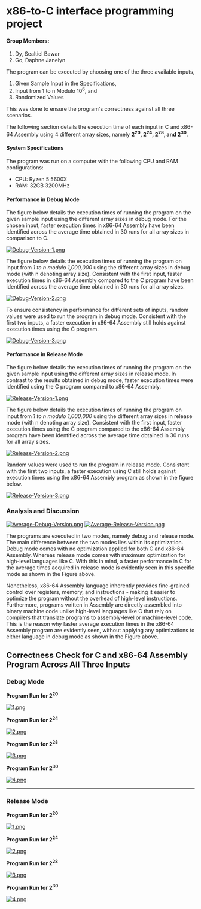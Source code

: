# x86-to-C interface programming project
#### Group Members: 
1. Dy, Sealtiel Bawar
2. Go, Daphne Janelyn

The program can be executed by choosing one of the three available inputs, 
1. Given Sample Input in the Specifications, 
2. Input from 1 to n Modulo 10<sup>6</sup>, and 
3. Randomized Values

This was done to ensure the program's correctness against all three scenarios.

The following section details the execution time of each input in C and x86-64 Assembly using 4 different array sizes, namely  **2<sup>20</sup>, 2<sup>24</sup>, 2<sup>28</sup>, and 2<sup>30</sup>**.

#### System Specifications
The program was run on a computer with the following CPU and RAM configurations:
- CPU: Ryzen 5 5600X
- RAM: 32GB 3200MHz

#### Performance in Debug Mode
The figure below details the execution times of running the program on the given sample input using the different array sizes in debug mode. For the chosen input, faster execution times in x86-64 Assembly have been identified across the average time obtained in 30 runs for all array sizes in comparison to C.

[![Debug-Version-1.png](https://i.postimg.cc/4xNVKzQc/Debug-Version-1.png)](https://postimg.cc/vckckxj8)

The figure below details the execution times of running the program on input from _1 to n modulo 1,000,000_ using the different array sizes in debug mode (with n denoting array size). Consistent with the first input, faster execution times in x86-64 Assembly compared to the C program have been identified across the average time obtained in 30 runs for all array sizes.

[![Debug-Version-2.png](https://i.postimg.cc/6QYrj8jR/Debug-Version-2.png)](https://postimg.cc/Ny22Ljwf)

To ensure consistency in performance for different sets of inputs, random values were used to run the program in debug mode. Consistent with the first two inputs, a faster execution in x86-64 Assembly still holds against execution times using the C program.

[![Debug-Version-3.png](https://i.postimg.cc/1z90rGHs/Debug-Version-3.png)](https://postimg.cc/rDPt8t3P)



#### Performance in Release Mode
The figure below details the execution times of running the program on the given sample input using the different array sizes in release mode. In contrast to the results obtained in debug mode, faster execution times were identified using the C program compared to x86-64 Assembly.

[![Release-Version-1.png](https://i.postimg.cc/xC9t4r3J/Release-Version-1.png)](https://postimg.cc/f3gcVrFD)

The figure below details the execution times of running the program on input from _1 to n modulo 1,000,000_ using the different array sizes in release mode (with n denoting array size). Consistent with the first input, faster execution times using the C program compared to the x86-64 Assembly program have been identified across the average time obtained in 30 runs for all array sizes.

[![Release-Version-2.png](https://i.postimg.cc/g0svrx3j/Release-Version-2.png)](https://postimg.cc/Tyyy4Y7v)

Random values were used to run the program in release mode. Consistent with the first two inputs, a faster execution using C still holds against execution times using the x86-64 Assembly program as shown in the figure below.

[![Release-Version-3.png](https://i.postimg.cc/kgd8cQcD/Release-Version-3.png)](https://postimg.cc/mt8tZFKG)


### Analysis and Discussion
[![Average-Debug-Version.png](https://i.postimg.cc/Vk9BtGXK/Average-Debug-Version.png)](https://postimg.cc/fVL9nv2d)
[![Average-Release-Version.png](https://i.postimg.cc/HxK87XnY/Average-Release-Version.png)](https://postimg.cc/r01wBd53)

The programs are executed in two modes, namely debug and release mode. The main difference between the two modes lies within its optimization. Debug mode comes with no optimization applied for both C and x86-64 Assembly. Whereas release mode comes with maximum optimization for high-level languages like C. With this in mind, a faster performance in C for the average times acquired in release mode is evidently seen in this specific mode as shown in the Figure above.

Nonetheless, x86-64 Assembly language inherently provides fine-grained control over registers, memory, and instructions - making it easier to optimize the program without the overhead of high-level instructions. Furthermore, programs written in Assembly are directly assembled into binary machine code unlike high-level languages like C that rely on compilers that translate programs to assembly-level or machine-level code. This is the reason why faster average execution times in the x86-64 Assembly program are evidently seen, without applying any optimizations to either language in debug mode as shown in the Figure above.

## Correctness Check for C and x86-64 Assembly Program Across All Three Inputs

### Debug Mode
**Program Run for 2<sup>20</sup>**

[![1.png](https://i.postimg.cc/76djh3GM/1.png)](https://postimg.cc/r0GfYt9K)

**Program Run for 2<sup>24</sup>**

[![2.png](https://i.postimg.cc/WbTck7YX/2.png)](https://postimg.cc/t7Sc0Fjx)

**Program Run for 2<sup>28</sup>**

[![3.png](https://i.postimg.cc/zBZc1J90/3.png)](https://postimg.cc/R3dR7zCH)

**Program Run for 2<sup>30</sup>**

[![4.png](https://i.postimg.cc/PxyzFThL/4.png)](https://postimg.cc/XGZCrMr3)

-----------------------------------------------------------------------------------------------------------------------------------------------
### Release Mode
**Program Run for 2<sup>20</sup>**

[![1.png](https://i.postimg.cc/G2RJ39zg/1.png)](https://postimg.cc/jW8JZxpy)

**Program Run for 2<sup>24</sup>**

[![2.png](https://i.postimg.cc/sDxPgk9z/2.png)](https://postimg.cc/Czynv6Qr)

**Program Run for 2<sup>28</sup>**

[![3.png](https://i.postimg.cc/tg3Wcpy3/3.png)](https://postimg.cc/Y4SvGcv0)

**Program Run for 2<sup>30</sup>**

[![4.png](https://i.postimg.cc/4NYtgzsN/4.png)](https://postimg.cc/pptyQ5mg)


